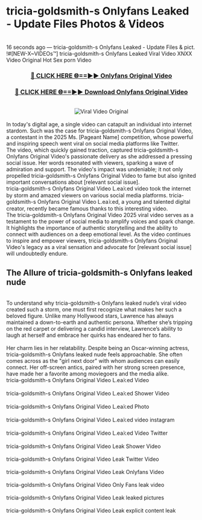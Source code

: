 # tricia-goldsmith-s Onlyfans Leaked - Update Files Photos & Videos 
<br>
16 seconds ago — tricia-goldsmith-s Onlyfans Leaked - Update Files & pict. !#[NEW-X~VIDEOs™] tricia-goldsmith-s Onlyfans Leaked Viral Video XNXX Video Original Hot Sex porn Video
<br>
<div align="center">
<h3><a href="http://freeplayer.one?title=tricia-goldsmith-s&ref=25OR" rel="nofollow">🔴 CLICK HERE 🌐==►► Onlyfans Original Video</a></h3>
<h3><a href="http://freeplayer.one?title=tricia-goldsmith-s&ref=25OR" rel="nofollow">🔴 CLICK HERE 🌐==►► Download Onlyfans Original Video</a></h3>
<br>
<a href="http://freeplayer.one?title=tricia-goldsmith-s&ref=25OR" rel="nofollow" data-target="animated-image.originalLink"><img src="https://i.ibb.co.com/xMMVF88/686577567.gif" alt="Viral Video Original" style="max-width: 100%; display: inline-block;" data-target="animated-image.originalImage"></a>
</div>
<br>
In today's digital age, a single video can catapult an individual into internet stardom. Such was the case for tricia-goldsmith-s Onlyfans Original Video, a contestant in the 2025 Ms. [Pageant Name] competition, whose powerful and inspiring speech went viral on social media platforms like Twitter.
<br>
The video, which quickly gained traction, captured tricia-goldsmith-s Onlyfans Original Video's passionate delivery as she addressed a pressing social issue. Her words resonated with viewers, sparking a wave of admiration and support. The video's impact was undeniable; it not only propelled tricia-goldsmith-s Onlyfans Original Video to fame but also ignited important conversations about [relevant social issue].
<br>
tricia-goldsmith-s Onlyfans Original Video L.ea𝚔ed video took the internet by storm and amazed viewers on various social media platforms. tricia-goldsmith-s Onlyfans Original Video L.ea𝚔ed, a young and talented digital creator, recently became famous thanks to this interesting video.
<br>
The tricia-goldsmith-s Onlyfans Original Video 2025 viral video serves as a testament to the power of social media to amplify voices and spark change. It highlights the importance of authentic storytelling and the ability to connect with audiences on a deep emotional level. As the video continues to inspire and empower viewers, tricia-goldsmith-s Onlyfans Original Video's legacy as a viral sensation and advocate for [relevant social issue] will undoubtedly endure.
<br>
<h2>The Allure of tricia-goldsmith-s Onlyfans leaked nude</h2>
<br>
To understand why tricia-goldsmith-s Onlyfans leaked nude’s viral video created such a storm, one must first recognize what makes her such a beloved figure. Unlike many Hollywood stars, Lawrence has always maintained a down-to-earth and authentic persona. Whether she’s tripping on the red carpet or delivering a candid interview, Lawrence’s ability to laugh at herself and embrace her quirks has endeared her to fans.
<br><br>
Her charm lies in her relatability. Despite being an Oscar-winning actress, tricia-goldsmith-s Onlyfans leaked nude feels approachable. She often comes across as the "girl next door" with whom audiences can easily connect. Her off-screen antics, paired with her strong screen presence, have made her a favorite among moviegoers and the media alike.
<br>
tricia-goldsmith-s Onlyfans Original Video L.ea𝚔ed Video
<br><br>
tricia-goldsmith-s Onlyfans Original Video L.ea𝚔ed Shower Video
<br><br>
tricia-goldsmith-s Onlyfans Original Video L.ea𝚔ed Photo
<br><br>
tricia-goldsmith-s Onlyfans Original Video L.ea𝚔ed video instagram
<br><br>
tricia-goldsmith-s Onlyfans Original Video L.ea𝚔ed Video Twitter
<br><br>
tricia-goldsmith-s Onlyfans Original Video Leak Shower Video
<br><br>
tricia-goldsmith-s Onlyfans Original Video Leak Twitter Video
<br><br>
tricia-goldsmith-s Onlyfans Original Video Leak Onlyfans Video
<br><br>
tricia-goldsmith-s Onlyfans Original Video Only Fans leak video
<br><br>
tricia-goldsmith-s Onlyfans Original Video Leak leaked pictures
<br><br>
tricia-goldsmith-s Onlyfans Original Video Leak explicit content leak